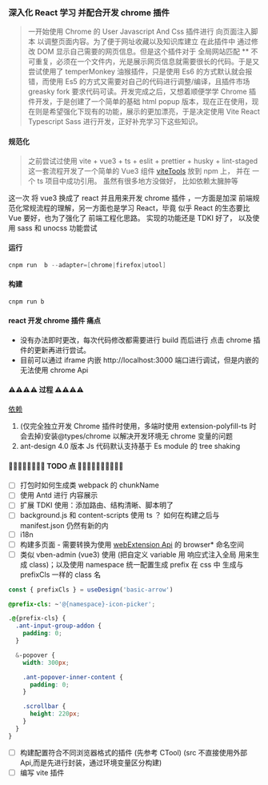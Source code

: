 ### 深入化 React 学习 并配合开发 chrome 插件

> 一开始使用 Chrome 的 User Javascript And Css 插件进行 向页面注入脚本 以调整页面内容。为了便于网址收藏以及知识库建立 在此插件中 通过修改 DOM 显示自己需要的网页信息。但是这个插件对于 全局网站匹配 \*\* 不可重复，必须在一个文件内，光是展示网页信息就需要很长的代码。于是又尝试使用了 temperMonkey 油猴插件，只是使用 Es6 的方式默认就会报错，而使用 Es5 的方式又需要对自己的代码进行调整/编译，且插件市场 greasky fork 要求代码可读。开发完成之后，又想着顺便学学 Chrome 插件开发，于是创建了一个简单的基础 html popup 版本，现在正在使用，现在则是希望强化下现有的功能，展示的更加漂亮，于是决定使用 Vite React Typescript Sass 进行开发，正好补充学习下这些知识。

#### 规范化

> 之前尝试过使用 vite + vue3 + ts + eslit + prettier + husky + lint-staged 这一套流程开发了一个简单的 Vue3 组件 [viteTools](https://gitee.com/xy406043/xy-vite-tools.git) 放到 npm 上， 并在 一个 ts 项目中成功引用。 虽然有很多地方没做好， 比如依赖太臃肿等

这一次 将 vue3 换成了 react 并且用来开发 chrome 插件 ，一方面是加深 前端规范化常规流程的理解，另一方面也是学习 React，毕竟 似乎 React 的生态要比 Vue 要好，也为了强化了 前端工程化思路。
实现的功能还是 TDKI 好了， 以及使用 sass 和 unocss 功能尝试

#### 运行

```s
cnpm run  b --adapter=[chrome|firefox|utool]
```

#### 构建

```s
cnpm run b
```

#### react 开发 chrome 插件 痛点

- 没有办法即时更改，每次代码修改都需要进行 build 而后进行 点击 chrome 插件的更新再进行尝试。
  <!-- 幸好使用 vite 打包非常快。-- 只是yarn dev 时 -->
- 目前可以通过 iframe 内嵌 http://localhost:3000 端口进行调试，但是内嵌的无法使用 chrome Api

#### ⚠️⚠️⚠️⚠️ 过程 ⚠️⚠️⚠️⚠️

[依赖](docs/dependencies.md)

1. (仅完全独立开发 Chrome 插件时使用，多端时使用 extension-polyfill-ts 时会去掉)安装@types/chrome 以解决开发环境无 chrome 变量的问题
2. ant-design 4.0 版本 Js 代码默认支持基于 Es module 的 tree shaking

#### 💪🏻💪🏻💪🏻💪🏻 TODO 点 💪🏻💪🏻💪🏻💪🏻💪🏻

- [ ] 打包时如何生成类 webpack 的 chunkName
- [ ] 使用 Antd 进行 内容展示
- [ ] 扩展 TDKI 使用：添加路由、结构清晰、脚本明了
- [ ] background.js 和 content-scripts 使用 ts ？ 如何在构建之后与 manifest.json 仍然有新的内
- [ ] i18n
- [ ] 构建多页面 - 需要转换为使用 [webExtension Api](docs/extension.md) 的 browser\* 命名空间
- [ ] 类似 vben-admin (vue3) 使用 (把自定义 variable 用 响应式注入全局 用来生成 class)；以及使用 namespace 统一配置生成 prefix 在 css 中 生成与 prefixCls 一样的 class 名

```js
const { prefixCls } = useDesign('basic-arrow')
```

```css
@prefix-cls: ~'@{namespace}-icon-picker';

.@{prefix-cls} {
  .ant-input-group-addon {
    padding: 0;
  }

  &-popover {
    width: 300px;

    .ant-popover-inner-content {
      padding: 0;
    }

    .scrollbar {
      height: 220px;
    }
  }
}
```

- [ ] 构建配置符合不同浏览器格式的插件 (先参考 CTool) (src 不直接使用外部 Api,而是先进行封装，通过环境变量区分构建)
- [ ] 编写 vite 插件
